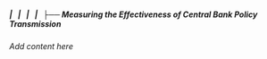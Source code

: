 ##### |   |   |   |   ├── Measuring the Effectiveness of Central Bank Policy Transmission

*Add content here*